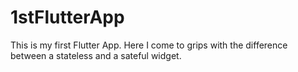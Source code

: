 # 1stFlutterApp
This is my first Flutter App. Here I come to grips with the difference between a stateless and a sateful widget.
